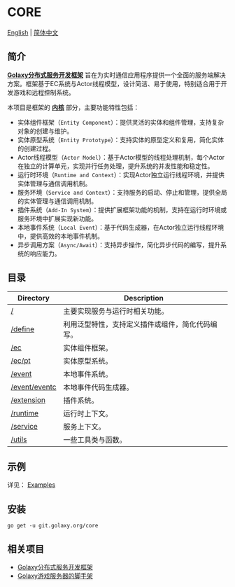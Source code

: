 # CORE
[English](./README.md) | [简体中文](./README.zh_CN.md)

## 简介
[**Golaxy分布式服务开发框架**](https://github.com/pangdogs/framework) 旨在为实时通信应用程序提供一个全面的服务端解决方案。框架基于EC系统与Actor线程模型，设计简洁、易于使用，特别适合用于开发游戏和远程控制系统。

本项目是框架的 [**内核**](https://github.com/pangdogs/core) 部分，主要功能特性包括：

- 实体组件框架（`Entity Component`）：提供灵活的实体和组件管理，支持复杂对象的创建与维护。
- 实体原型系统（`Entity Prototype`）：支持实体的原型定义和复用，简化实体的创建过程。
- Actor线程模型（`Actor Model`）：基于Actor模型的线程处理机制，每个Actor在独立的计算单元，实现并行任务处理，提升系统的并发性能和稳定性。
- 运行时环境（`Runtime and Context`）：实现Actor独立运行线程环境，并提供实体管理与通信调用机制。
- 服务环境（`Service and Context`）：支持服务的启动、停止和管理，提供全局的实体管理与通信调用机制。
- 插件系统（`Add-In System`）：提供扩展框架功能的机制，支持在运行时环境或服务环境中扩展实现新功能。
- 本地事件系统（`Local Event`）：基于代码生成器，在Actor独立运行线程环境中，提供高效的本地事件机制。
- 异步调用方案（`Async/Await`）：支持异步操作，简化异步代码的编写，提升系统的响应能力。

## 目录
| Directory                                                                | Description |
|--------------------------------------------------------------------------| ----------- |
| [/](https://github.com/pangdogs/core)                                    | 主要实现服务与运行时相关功能。|
| [/define](https://github.com/pangdogs/core/tree/main/define)             | 利用泛型特性，支持定义插件或组件，简化代码编写。 |
| [/ec](https://github.com/pangdogs/core/tree/main/ec)                     | 实体组件框架。 |
| [/ec/pt](https://github.com/pangdogs/core/tree/main/ec/pt)               | 实体原型系统。 |
| [/event](https://github.com/pangdogs/core/tree/main/event)               | 本地事件系统。 |
| [/event/eventc](https://github.com/pangdogs/core/tree/main/event/eventc) | 本地事件代码生成器。 |
| [/extension](https://github.com/pangdogs/core/tree/main/extension)       | 插件系统。 |
| [/runtime](https://github.com/pangdogs/core/tree/main/runtime)           | 运行时上下文。 |
| [/service](https://github.com/pangdogs/core/tree/main/service)           | 服务上下文。 |
| [/utils](https://github.com/pangdogs/core/tree/main/utils)               | 一些工具类与函数。 |

## 示例

详见： [Examples](https://github.com/pangdogs/examples)

## 安装
```
go get -u git.golaxy.org/core
```

## 相关项目
- [Golaxy分布式服务开发框架](https://github.com/pangdogs/framework)
- [Golaxy游戏服务器的脚手架](https://github.com/pangdogs/scaffold)
